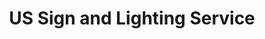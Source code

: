 ---
title: "US Sign and Lighting Service"
url: /wayne/us-sign-and-lighting-service/
shop: Lampen
---